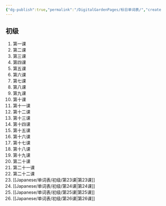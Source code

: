 ```yaml
---
{"dg-publish":true,"permalink":"/DigitalGardenPages/标日单词表/","created":"2025-05-22T08:56:00.293+08:00","updated":"2025-06-02T12:51:36.381+08:00"}
---
```


## 初级
1. 第一课
2. 第二课
3. 第三课
4. 第四课
5. 第五课
6. 第六课
7. 第七课
8. 第八课
9. 第九课
10. 第十课
11. 第十一课
12. 第十二课
13. 第十三课
14. 第十四课
15. 第十五课
16. 第十六课
17. 第十七课
18. 第十八课
19. 第十九课
20. 第二十课
21. 第二十一课
22. 第二十二课
23. [[Japanese/单词表/初级/第23课\|第23课]]
24. [[Japanese/单词表/初级/第24课\|第24课]]
25. [[Japanese/单词表/初级/第25课\|第25课]]
26. [[Japanese/单词表/初级/第26课\|第26课]]